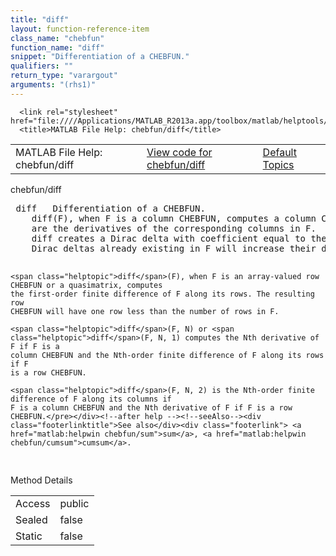 ```yaml
---
title: "diff"
layout: function-reference-item
class_name: "chebfun"
function_name: "diff"
snippet: "Differentiation of a CHEBFUN."
qualifiers: ""
return_type: "varargout"
arguments: "(rhs1)"
---
```


<html>
   <head>
      <meta http-equiv="Content-Type" content="text/html; charset=utf-8">
   
      <link rel="stylesheet" href="file:////Applications/MATLAB_R2013a.app/toolbox/matlab/helptools/private/helpwin.css">
      <title>MATLAB File Help: chebfun/diff</title>
   </head>
   <body>
      <!--Single-page help-->
      <table border="0" cellspacing="0" width="100%">
         <tr class="subheader">
            <td class="headertitle">MATLAB File Help: chebfun/diff</td>
            <td class="subheader-left"><a href="matlab:edit chebfun/diff">View code for chebfun/diff</a></td>
            <td class="subheader-right"><a href="matlab:helpwin">Default Topics</a></td>
         </tr>
      </table>
      <div class="title">chebfun/diff</div>
      <div class="helptext"><pre><!--helptext --> <span class="helptopic">diff</span>   Differentiation of a CHEBFUN.
    <span class="helptopic">diff</span>(F), when F is a column CHEBFUN, computes a column CHEBFUN whose columns
    are the derivatives of the corresponding columns in F.  At discontinuities,
    <span class="helptopic">diff</span> creates a Dirac delta with coefficient equal to the size of the jump.
    Dirac deltas already existing in F will increase their degree.
 
    <span class="helptopic">diff</span>(F), when F is an array-valued row CHEBFUN or a quasimatrix, computes
    the first-order finite difference of F along its rows. The resulting row
    CHEBFUN will have one row less than the number of rows in F.
 
    <span class="helptopic">diff</span>(F, N) or <span class="helptopic">diff</span>(F, N, 1) computes the Nth derivative of F if F is a
    column CHEBFUN and the Nth-order finite difference of F along its rows if F
    is a row CHEBFUN.
 
    <span class="helptopic">diff</span>(F, N, 2) is the Nth-order finite difference of F along its columns if
    F is a column CHEBFUN and the Nth derivative of F if F is a row CHEBFUN.</pre></div><!--after help --><!--seeAlso--><div class="footerlinktitle">See also</div><div class="footerlink"> <a href="matlab:helpwin chebfun/sum">sum</a>, <a href="matlab:helpwin chebfun/cumsum">cumsum</a>.
</div>
      <!--Method-->
      <div class="sectiontitle">Method Details</div>
      <table class="class-details">
         <tr>
            <td class="class-detail-label">Access</td>
            <td>public</td>
         </tr>
         <tr>
            <td class="class-detail-label">Sealed</td>
            <td>false</td>
         </tr>
         <tr>
            <td class="class-detail-label">Static</td>
            <td>false</td>
         </tr>
      </table>
   </body>
</html>
